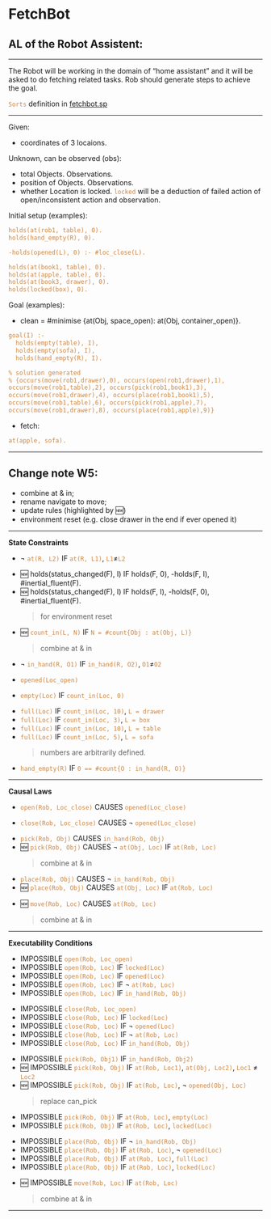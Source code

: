 
<style>
   code {
      color: peru;
   }
</style>
# FetchBot

## AL of the Robot Assistent:

<!-- l if p0,...,pm; State Constraints
a causes l_in if p0,...,pm; Causal Laws
impossible a0,...,ak if p0,...,pm; Executability Conditions

where a is an action, l is a literal, l_in is an inertial literal, and p0,..., pm are domain literals -->

---
The Robot will be working in the domain of “home assistant” and it will be asked to do fetching related tasks. Rob should generate steps to achieve the goal.

<!-- W4
--- -->
<!-- I have some questions as I wrote this, can you answer them so I can continue working on this. And please point out other things that I should include if I had missed: -->

<!-- 1. Because the Loc of all Objs are not known. So in the begining, the Rob need to make observations. Which one is better?
   - Should I make the Rob circle around the whole map and make all the initial observations at once (this will make all inital positions of Objs known),
   - OR should I make Rob go to one place and make partial observations and plans (go to table and define status of all Objs on the table, clean the table, then go to 2nd place, clean it, ...) and then combine results in the end ?
1. Are these 2 features  suffient enough as suggesting alternative?
   - If given instructions like 'put away all Objs into drawer', but drawer is full (meaning #count(in(Obj, drawer)) = maximum), then it will suggest to put remaining Objs into other container space. Like the Goal(clean) states below.
   -  If given instuctions like 'fetch apple from box', and apple's not in the box, the Rob will still find apple from other place and bring it. (More specific steps depend on question 1)
2. Underlined in "Causal Laws" section.
3. Should I include history related occurs() and holds in this? -->

`Sorts` definition in [fetchbot.sp](https://git-teaching.cs.bham.ac.uk/mod-msc-proj-2021/yxw257/-/blob/main/asp/fetchbot.sp)

---
Given:
- coordinates of 3 locaions.

Unknown, can be observed (obs):
- total Objects. Observations.
- position of Objects. Observations.
- whether Location is locked. `locked` will be a deduction of failed action of open/inconsistent action and observation.

Initial setup (examples):
```ASP
holds(at(rob1, table), 0).
holds(hand_empty(R), 0).

-holds(opened(L), 0) :- #loc_close(L).

holds(at(book1, table), 0).
holds(at(apple, table), 0).
holds(at(book3, drawer), 0).
holds(locked(box), 0).
```

<!-- TODO count can be replaced by volume if time permits -->
Goal (examples):
- clean = #minimise {at(Obj, space_open): at(Obj, container_open)}.
```ASP
goal(I) :-
  holds(empty(table), I),
  holds(empty(sofa), I),
  holds(hand_empty(R), I).

% solution generated
% {occurs(move(rob1,drawer),0), occurs(open(rob1,drawer),1),
occurs(move(rob1,table),2), occurs(pick(rob1,book1),3),
occurs(move(rob1,drawer),4), occurs(place(rob1,book1),5),
occurs(move(rob1,table),6), occurs(pick(rob1,apple),7),
occurs(move(rob1,drawer),8), occurs(place(rob1,apple),9)}
```

- fetch:
```ASP
at(apple, sofa).
```
<!-- - set_table = #count(at(Obj, table)) = 3 -->


<!-- instance.lp are defined at bottom: -->

---
## Change note W5:
- combine at & in;
- rename navigate to move;
- update rules (highlighted by 🆕)
- environment reset (e.g. close drawer in the end if ever opened it)

---
**State Constraints**
<!-- - xx IF xx -->
- $\neg$ `at(R, L2)` IF `at(R, L1)`, `L1`$\neq$`L2`
<!-- -  -->
-  🆕 holds(status_changed(F), I) IF holds(F, 0), -holds(F, I), #inertial_fluent(F).
-  🆕 holds(status_changed(F), I) IF holds(F, I), -holds(F, 0), #inertial_fluent(F).
   > for environment reset
<!-- - -->
- 🆕 `count_in(L, N)` IF `N = #count{Obj : at(Obj, L)}`
   > combine at & in
<!-- -  -->
- $\neg$ `in_hand(R, O1)` IF `in_hand(R, O2)`, `O1`$\neq$`O2`
<!-- - $\neg$ `in_hand(R, O)` IF `hand_empty(R)` -->
<!-- -  -->
- `opened(Loc_open)`
<!-- - $\neg$ `opened(Loc)` IF  `locked(Loc)` -->
<!-- -  -->
- `empty(Loc)` IF `count_in(Loc, 0)`
<!-- - $\neg$ `empty(Loc)` IF` count_in(Loc, N)`, `N > 0` -->
<!-- -  -->
<!-- maximum Objs to fill the specific container, should use weighted val to represent volume if time permits  -->
- `full(Loc)` IF `count_in(Loc, 10)`, `L = drawer`
- `full(Loc)` IF `count_in(Loc, 3)`, `L = box`
- `full(Loc)` IF `count_in(Loc, 10)`, `L = table`
- `full(Loc)` IF `count_in(Loc, 5)`, `L = sofa`
   > numbers are arbitrarily defined.

<!-- - $\neg$ `empty(Loc)` IF not `empty(Loc)` -->
<!-- -  -->
<!-- - $\neg$ `opened(Loc)` IF not `opened(Loc)` -->
<!-- -  -->
<!-- - $\neg$ locked(Loc_close) IF not locked(Loc_close) -->
<!-- -  -->
<!-- - `can_pick(Rob, Obj)` IF `at(Rob, Loc)`, `opened(Loc)`, `at(Obj, Loc)`, `L1!`$\neq$`L2` -->
<!-- history -->
<!-- - step=step+1 IF not goal()
- holds(fluent, T) IF not occurs(action, T), holds(fluent, T-1), actions causes fluent change
- `at(Obj, Loc)` | not `at(Obj, Loc)` IF {new observation comes at Loc} %% -->
<!-- -  -->
- `hand_empty(R)` IF `0 == #count{O : in_hand(R, O)}`

---
**Causal Laws**
<!-- - xx CAUSES xx IF xx -->
- `open(Rob, Loc_close)` CAUSES `opened(Loc_close)`
<!-- -  -->
- `close(Rob, Loc_close)` CAUSES $\neg$ `opened(Loc_close)`
<!-- -  -->
- `pick(Rob, Obj)` CAUSES `in_hand(Rob, Obj)`
- 🆕 `pick(Rob, Obj)` CAUSES  $\neg$ `at(Obj, Loc)` IF `at(Rob, Loc)`
   > combine at & in
<!-- - `pick(Rob, Obj)` CAUSES $\neg$ `hand_empty(R)` -->
<!-- - `pick(Rob, Obj)` CAUSES `count_in(Loc, N-1)` IF `count_in(Loc, N)`, `at(Rob, Loc)` -->
<!-- -  -->
- `place(Rob, Obj)` CAUSES $\neg$ `in_hand(Rob, Obj)`
- 🆕 `place(Rob, Obj)` CAUSES   `at(Obj, Loc)` IF `at(Rob, Loc)`
<!-- - `place(Rob, Obj)` CAUSES `hand_empty(R)` -->
<!-- - `place(Rob, Obj)` CAUSES `count_in(Loc, N+1)` IF `count_in(Loc, N)`, `at(Rob, Loc)` -->
<!-- -  -->
- 🆕 `move(Rob, Loc)` CAUSES `at(Rob, Loc)`
   > combine at & in

<!-- <u>I have some other rules the Rob should follow,</u> but it's causing actions instead of caused by action, not sure where to put them:
- place(Rob, Obj, Loc_close) CAUSES close(Rob, Loc_close) IF #count(empty(Loc_open)) = #count(Loc_open) OR #count(at(Obj, Loc_close)) == maximun
- at(Rob, LocA) CAUSES move(Rob, LocB) IF #count(at(Obj, LocB)) == 0, #count(at(Obj, LocA)) > 0 -->

<!-- Can I assume all Objs are recognisable and not occuluded? observe can be using pretrained CNN etc.  -->
<!-- - observe(Rob, Loc, Obj) CAUSES `at(Obj, Loc)` -->

---
**Executability Conditions**
- IMPOSSIBLE `open(Rob, Loc_open)`
- IMPOSSIBLE `open(Rob, Loc)` IF `locked(Loc)`
- IMPOSSIBLE `open(Rob, Loc)` IF `opened(Loc)`
- IMPOSSIBLE `open(Rob, Loc)` IF $\neg$ `at(Rob, Loc)`
- IMPOSSIBLE `open(Rob, Loc)` IF `in_hand(Rob, Obj)`
<!-- - IMPOSSIBLE xx IF xx -->
- IMPOSSIBLE `close(Rob, Loc_open)`
- IMPOSSIBLE `close(Rob, Loc)` IF `locked(Loc)`
- IMPOSSIBLE `close(Rob, Loc)` IF $\neg$ `opened(Loc)`
- IMPOSSIBLE `close(Rob, Loc)` IF $\neg$ `at(Rob, Loc)`
- IMPOSSIBLE `close(Rob, Loc)` IF `in_hand(Rob, Obj)`
<!-- -  -->
- IMPOSSIBLE `pick(Rob, Obj1)` IF `in_hand(Rob, Obj2)`
- 🆕 IMPOSSIBLE `pick(Rob, Obj)` IF `at(Rob, Loc1)`, `at(Obj, Loc2)`, `Loc1` $\neq$ `Loc2`
- 🆕 IMPOSSIBLE `pick(Rob, Obj)` IF `at(Rob, Loc)`, $\neg$ `opened(Obj, Loc)`
  > replace can_pick
- IMPOSSIBLE `pick(Rob, Obj)` IF `at(Rob, Loc)`, `empty(Loc)`
- IMPOSSIBLE `pick(Rob, Obj)` IF `at(Rob, Loc)`, `locked(Loc)`
<!-- -  -->
- IMPOSSIBLE `place(Rob, Obj)` IF $\neg$ `in_hand(Rob, Obj)`
- IMPOSSIBLE `place(Rob, Obj)` IF `at(Rob, Loc)`, $\neg$ `opened(Loc)`
- IMPOSSIBLE `place(Rob, Obj)` IF `at(Rob, Loc)`, `full(Loc)`
- IMPOSSIBLE `place(Rob, Obj)` IF `at(Rob, Loc)`, `locked(Loc)`
<!-- -  -->
- 🆕 IMPOSSIBLE `move(Rob, Loc)` IF `at(Rob, Loc)`
   > combine at & in
<!-- - 🆕 IMPOSSIBLE `move(Rob, Loc)` IF `locked(Space_open)`
   > locked space should not be accessed by robot -->
<!-- - IMPOSSIBLE observe(Rob, Loc, Obj) IF xx -->

<!-- |    |  |  |
|---:|---|---|
| IMPOSSIBLE xx | IF | xx |
|  |  |  |  | -->


---
<!-- ---
**State Constraints**
- not obj_in(food, library)
- not obj_in(books, kichen)
- `can_pick(Rob, Obj)` IF Rob_in(Rob, Loc), obj_in(Obj, Loc)
- xx IF xx

---
**Causal Laws**
- `move(Rob, Loc)` CAUSES Rob_in(Rob, Loc)
- `pick(Rob, Obj)` CAUSES in_hand(Rob, Obj)
- `place(Rob, Obj)` CAUSES obj_in(Obj, Loc)
- xx CAUSES xx IF xx

---
**Executability Conditions**
- IMPOSSIBLE `move(Rob, Loc)` IF Rob_in(Rob, Loc)
- IMPOSSIBLE `pick(Rob, Obj)` IF not `can_pick(Rob, Obj)`
- IMPOSSIBLE `pick(Rob, Obj)` IF in_hand(Rob, Obj)
- IMPOSSIBLE `place(Rob, Obj)` IF not in_hand(Rob, Obj)
-
- IMPOSSIBLE place(Rob, food) IF Rob_in(Rob, library)
- IMPOSSIBLE xx IF xx

--- -->

<!-- The Rob will be working in the domain of “home assistant” and it will be asked to do fetching tasks. Rob should generate steps to achieve the goal.
3 rooms are provided. Kitchen, Library and Office.
Atomic actions, pretrained actions will include:
- pick(X)
- place(Y)
- move_item(X, Y)
- move_to(X)
- search_item (X)
Following items will be used and can be recognised: (=> indicates “can be in” and is calculated with possibility, X= indicates “not allowed”, both are learnable through time when certain actions are taken)
- Book (Bk1, Bk2) => Library, Office
- Toy (T1, T2) => Office
- Apple (Ap), Orange (Or) => Kitchen
- Water Bottle (W), Coffee(C), Energy drink(E) => Kitchen, Office
Extra relationships and rules between items and actions (learnable through reinforcement learning and human feedbacks):
- Boring is opposite of Happy in 80% of time
- Toy add to happiness for 70% of time
- Apple and Orange drink reduce hunger for 50%, 30% of time respectively
- ……
Instructions can be given as follows:
- I am hungry/ boring/tired.
- Can you bring me X from Y. (item X does not necessarily be in position Y)
Reasoning can be asked as follows:
- Why do you bring Coffee instead of Apple? (When I am tired)
- Where do you find the book?
- Why you not bring X from Y as I told you?(When X is in other place) -->
